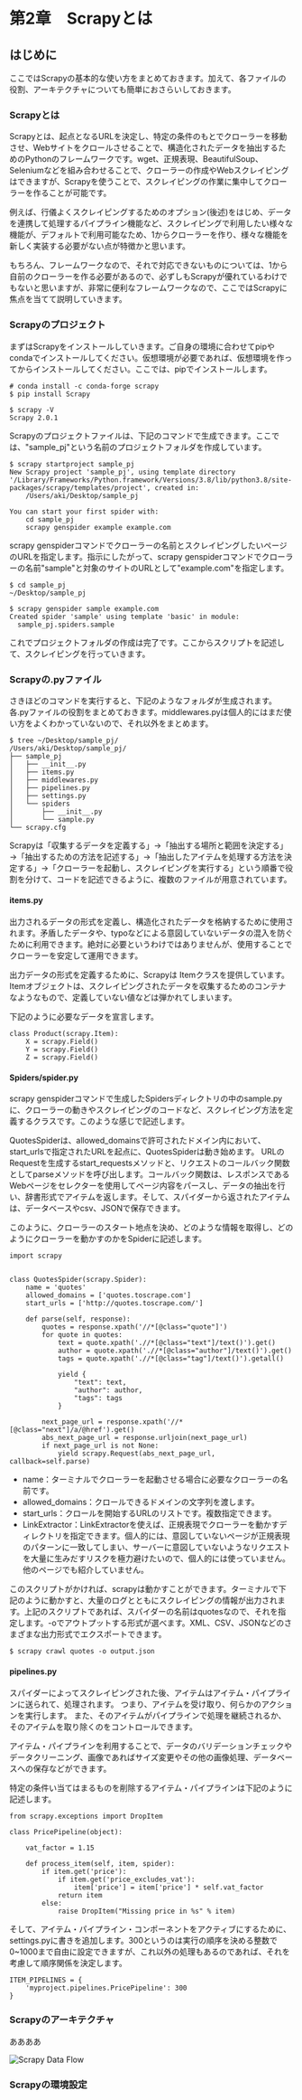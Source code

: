 # 第2章　Scrapyとは

## はじめに

ここではScrapyの基本的な使い方をまとめておきます。加えて、各ファイルの役割、アーキテクチャについても簡単におさらいしておきます。

### Scrapyとは

Scrapyとは、起点となるURLを決定し、特定の条件のもとでクローラーを移動させ、Webサイトをクロールさせることで、構造化されたデータを抽出するためのPythonのフレームワークです。wget、正規表現、BeautifulSoup、Seleniumなどを組み合わせることで、クローラーの作成やWebスクレイピングはできますが、Scrapyを使うことで、スクレイピングの作業に集中してクローラーを作ることが可能です。

例えば、行儀よくスクレイピングするためのオプション\(後述\)をはじめ、データを連携して処理するパイプライン機能など、スクレイピングで利用したい様々な機能が、デフォルトで利用可能なため、1からクローラーを作り、様々な機能を新しく実装する必要がない点が特徴かと思います。

もちろん、フレームワークなので、それで対応できないものについては、1から自前のクローラーを作る必要があるので、必ずしもScrapyが優れているわけでもないと思いますが、非常に便利なフレームワークなので、ここではScrapyに焦点を当てて説明していきます。

### Scrapyのプロジェクト

まずはScrapyをインストールしていきます。ご自身の環境に合わせてpipやcondaでインストールしてください。仮想環境が必要であれば、仮想環境を作ってからインストールしてください。ここでは、pipでインストールします。

```text
# conda install -c conda-forge scrapy
$ pip install Scrapy

$ scrapy -V
Scrapy 2.0.1
```

Scrapyのプロジェクトファイルは、下記のコマンドで生成できます。ここでは、"sample\_pj"という名前のプロジェクトフォルダを作成しています。 

```text
$ scrapy startproject sample_pj
New Scrapy project 'sample_pj', using template directory '/Library/Frameworks/Python.framework/Versions/3.8/lib/python3.8/site-packages/scrapy/templates/project', created in:
    /Users/aki/Desktop/sample_pj

You can start your first spider with:
    cd sample_pj
    scrapy genspider example example.com
```

scrapy genspiderコマンドでクローラーの名前とスクレイピングしたいページのURLを指定します。指示にしたがって、scrapy genspiderコマンドでクローラーの名前"sample"と対象のサイトのURLとして"example.com"を指定します。

```text
$ cd sample_pj
~/Desktop/sample_pj 

$ scrapy genspider sample example.com
Created spider 'sample' using template 'basic' in module:
  sample_pj.spiders.sample
```

これでプロジェクトフォルダの作成は完了です。ここからスクリプトを記述して、スクレイピングを行っていきます。

### Scrapyの.pyファイル

さきほどのコマンドを実行すると、下記のようなフォルダが生成されます。各.pyファイルの役割をまとめておきます。middlewares.pyは個人的にはまだ使い方をよくわかっていないので、それ以外をまとめます。

```text
$ tree ~/Desktop/sample_pj/
/Users/aki/Desktop/sample_pj/
├── sample_pj
│   ├── __init__.py
│   ├── items.py
│   ├── middlewares.py
│   ├── pipelines.py
│   ├── settings.py
│   └── spiders
│       ├── __init__.py
│       └── sample.py
└── scrapy.cfg
```

Scrapyは「収集するデータを定義する」→「抽出する場所と範囲を決定する」→「抽出するための方法を記述する」→「抽出したアイテムを処理する方法を決定する」→「クローラーを起動し、スクレイピングを実行する」という順番で役割を分けて、コードを記述できるように、複数のファイルが用意されています。

#### items.py

出力されるデータの形式を定義し、構造化されたデータを格納するために使用されます。矛盾したデータや、typoなどによる意図していないデータの混入を防ぐために利用できます。絶対に必要というわけではありませんが、使用することでクローラーを安定して運用できます。

出力データの形式を定義するために、Scrapyは Itemクラスを提供しています。Itemオブジェクトは、スクレイピングされたデータを収集するためのコンテナなようなもので、定義していない値などは弾かれてしまいます。

下記のように必要なデータを宣言します。

```text
class Product(scrapy.Item):
    X = scrapy.Field()
    Y = scrapy.Field()
    Z = scrapy.Field()
```

#### Spiders/spider.py

scrapy genspiderコマンドで生成したSpidersディレクトリの中のsample.pyに、クローラーの動きやスクレイピングのコードなど、スクレイピング方法を定義するクラスです。このような感じで記述します。

QuotesSpiderは、allowed\_domainsで許可されたドメイン内において、start\_urlsで指定されたURLを起点に、QuotesSpiderは動き始めます。 URLのRequestを生成するstart\_requestsメソッドと、リクエストのコールバック関数としてparseメソッドを呼び出します。コールバック関数は、レスポンスであるWebページをセレクターを使用してページ内容をパースし、データの抽出を行い、辞書形式でアイテムを返します。そして、スパイダーから返されたアイテムは、データベースやcsv、JSONで保存できます。

このように、クローラーのスタート地点を決め、どのような情報を取得し、どのようにクローラーを動かすのかをSpiderに記述します。

```text
import scrapy


class QuotesSpider(scrapy.Spider):
    name = 'quotes'
    allowed_domains = ['quotes.toscrape.com']
    start_urls = ['http://quotes.toscrape.com/']

    def parse(self, response):
        quotes = response.xpath('//*[@class="quote"]')
        for quote in quotes:
            text = quote.xpath('.//*[@class="text"]/text()').get()
            author = quote.xpath('.//*[@class="author"]/text()').get()
            tags = quote.xpath('.//*[@class="tag"]/text()').getall()

            yield {
                "text": text,
                "author": author,
                "tags": tags
            }

        next_page_url = response.xpath('//*[@class="next"]/a/@href').get()
        abs_next_page_url = response.urljoin(next_page_url)
        if next_page_url is not None:
            yield scrapy.Request(abs_next_page_url, callback=self.parse)
```

* name：ターミナルでクローラーを起動させる場合に必要なクローラーの名前です。
* allowed\_domains：クロールできるドメインの文字列を渡します。
* start\_urls：クロールを開始するURLのリストです。複数指定できます。
* LinkExtractor：LinkExtractorを使えば、正規表現でクローラーを動かすディレクトリを指定できます。個人的には、意図していないページが正規表現のパターンに一致してしまい、サーバーに意図していないようなリクエストを大量に生みだすリスクを極力避けたいので、個人的には使っていません。他のページでも紹介していません。

このスクリプトがかければ、scrapyは動かすことができます。ターミナルで下記のように動かすと、大量のログとともにスクレイピングの情報が出力されます。上記のスクリプトであれば、スパイダーの名前はquotesなので、それを指定します。-oでアウトプットする形式が選べます。XML、CSV、JSONなどのさまざまな出力形式でエクスポートできます。

```text
$ scrapy crawl quotes -o output.json
```

#### pipelines.py

スパイダーによってスクレイピングされた後、アイテムはアイテム・パイプラインに送られて、処理されます。 つまり、アイテムを受け取り、何らかのアクションを実行します。 また、そのアイテムがパイプラインで処理を継続されるか、そのアイテムを取り除くのをコントロールできます。

アイテム・パイプラインを利用することで、データのバリデーションチェックやデータクリーニング、画像であればサイズ変更やその他の画像処理、データベースへの保存などができます。

特定の条件い当てはまるものを削除するアイテム・パイプラインは下記のように記述します。

```text
from scrapy.exceptions import DropItem

class PricePipeline(object):

    vat_factor = 1.15

    def process_item(self, item, spider):
        if item.get('price'):
            if item.get('price_excludes_vat'):
                item['price'] = item['price'] * self.vat_factor
            return item
        else:
            raise DropItem("Missing price in %s" % item)
```

そして、アイテム・パイプライン・コンポーネントをアクティブにするために、settings.pyに書きを追加します。300というのは実行の順序を決める整数で0~1000まで自由に設定できますが、これ以外の処理もあるのであれば、それを考慮して順序関係を決定します。

```text
ITEM_PIPELINES = {
    'myproject.pipelines.PricePipeline': 300
}
```

### Scrapyのアーキテクチャ

ああああ

![Scrapy Data Flow](.gitbook/assets/scrapy_architecture_02.png)

### Scrapyの環境設定



